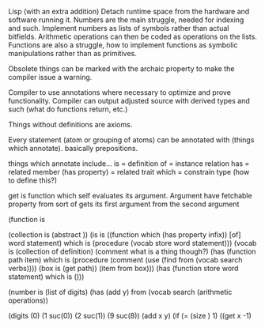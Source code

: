 Lisp (with an extra addition)
Detach runtime space from the hardware and software running it.
Numbers are the main struggle, needed for indexing and such. Implement numbers
as lists of symbols rather than actual bitfields. Arithmetic operations can then
be coded as operations on the lists.
Functions are also a struggle, how to implement functions as symbolic manipulations
rather than as primitives.

Obsolete things can be marked with the archaic property to make the compiler issue a warning.

Compiler to use annotations where necessary to optimize and prove functionality.
Compiler can output adjusted source with derived types and such (what do
  functions return, etc.)

Things without definitions are axioms.

Every statement (atom or grouping of atoms) can be annotated with
  (things which annotate). basically prepositions.

things which annotate include...
is = definition
of = instance relation
has = related member
(has property) = related trait
which = constrain type (how to define this?)

get is function which self evaluates its argument. Argument have fetchable property
from sort of gets its first argument from the second argument


(function is

(collection is (abstract ))
(is is ((function which
          (has property infix))
        [of] word statement) which is
  (procedure (vocab store word statement)))
(vocab is (collection of definition)    (comment what is a thing though?)
  (has (function path item) which is
    (procedure (comment (use (find from (vocab search verbs))))
               (box is (get path))
               (item from box)))
  (has (function store word statement) which is
    ()))

(number is (list of digits)
  (has (add y) from (vocab search (arithmetic operations))

(digits
  (0)
  (1 suc(0))
  (2 suc(1))
  (9 suc(8))
(add x y)
  (if (= (size ) 1)
      ((get x -1)
